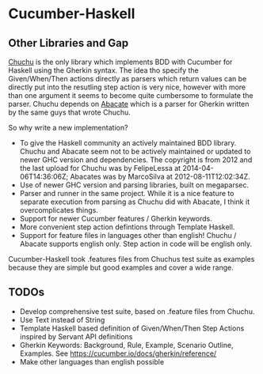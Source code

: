 # Cucumber-Haskell

## Other Libraries and Gap
[Chuchu](https://hackage.haskell.org/package/chuchu) is the only library which implements BDD with Cucumber for Haskell using the Gherkin syntax. The idea tho specify the Given/When/Then actions directly as parsers which return values can be directly put into the resutling step action is very nice, however with more than one argument it seems to become quite cumbersome to formulate the parser. Chuchu depends on [Abacate](https://hackage.haskell.org/package/abacate) which is a parser for Gherkin written by the same guys that wrote Chuchu.

So why write a new implementation?
- To give the Haskell community an actively maintained BDD library. Chuchu and Abacate seem not to be actively maintained or updated to newer GHC version and dependencies. The copyright is from 2012 and the last upload for Chuchu was by FelipeLessa at 2014-04-06T14:36:06Z; Abacates was by MarcoSilva at 2012-08-11T12:02:34Z.
- Use of newer GHC version and parsing libraries, built on megaparsec.
- Parser and runner in the same project. While it is a nice feature to separate execution from parsing as Chuchu did with Abacate, I think it overcomplicates things.
- Support for newer Cucumber features / Gherkin keywords.
- More convenient step action defintions through Template Haskell.
- Support for feature files in languages other than english! Chuchu / Abacate supports english only. Step action in code will be english only.

Cucumber-Haskell took .features files from Chuchus test suite as examples because they are simple but good examples and cover a wide range.

## TODOs
- Develop comprehensive test suite, based on .feature files from Chuchu.
- Use Text instead of String
- Template Haskell based definition of Given/When/Then Step Actions inspired by Servant API definitions
- Gherkin Keywords: Background, Rule, Example, Scenario Outline, Examples. See https://cucumber.io/docs/gherkin/reference/
- Make other languages than english possible